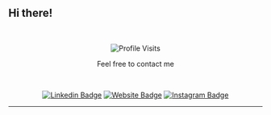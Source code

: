 <h2>Hi there!</h2><br>

<div align="center">

![Profile Visits](https://visitor-badge.glitch.me/badge?page_id=Sumiya.sumi0820)



<p>Feel free to contact me</p><br>

[![Linkedin Badge](https://img.shields.io/badge/-LinkedIn-blue?style=flat&logo=Linkedin&logoColor=white&link=https://www.linkedin.com/in/)](https://www.linkedin.com/in/sumiya-ushiro-27ba65133/)
[![Website Badge](https://img.shields.io/badge/-Portfolio-47CCCC?style=flat&logo=Google-Chrome&logoColor=white&link=https://jessicalim.me)](https://smy.netlify.app/)
[![Instagram Badge](https://img.shields.io/badge/-@sumi0820-F44747?style=flat&logo=instagram&logoColor=white&link=https://instagram.com/jlim_slam/)](https://instagram.com/sumi0820)


---
